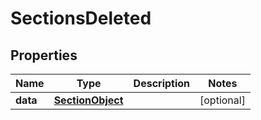 
# SectionsDeleted

## Properties
Name | Type | Description | Notes
------------ | ------------- | ------------- | -------------
**data** | [**SectionObject**](SectionObject.md) |  |  [optional]



